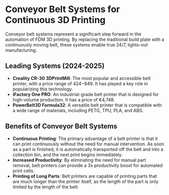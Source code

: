 # Conveyor Belt Systems for Continuous 3D Printing

Conveyor belt systems represent a significant step forward in the automation of FDM 3D printing. By replacing the traditional build plate with a continuously moving belt, these systems enable true 24/7, lights-out manufacturing.

## Leading Systems (2024-2025)
- **Creality CR-30 3DPrintMill**: The most popular and accessible belt printer, with a price range of $424-$849. It has played a key role in popularizing this technology.
- **iFactory One PRO**: An industrial-grade belt printer that is designed for high-volume production. It has a price of €4,748.
- **PowerBelt3D Formula32**: A versatile belt printer that is compatible with a wide range of materials, including PETG, TPU, PLA, and ABS.

## Benefits of Conveyor Belt Systems
- **Continuous Printing**: The primary advantage of a belt printer is that it can print continuously without the need for manual intervention. As soon as a part is finished, it is automatically transported off the belt and into a collection bin, and the next print begins immediately.
- **Increased Productivity**: By eliminating the need for manual part removal, belt printers can provide a 3x productivity boost for automated print cells.
- **Printing of Long Parts**: Belt printers are capable of printing parts that are much longer than the printer itself, as the length of the part is only limited by the length of the belt.
